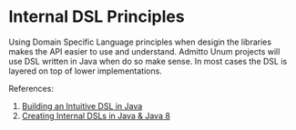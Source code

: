 # Internal DSL Principles

Using Domain Specific Language principles when desigin the libraries makes
the API easier to use and understand.  Admitto Unum projects will use
DSL written in Java when do so make sense.  In most cases the DSL is 
layered on top of lower implementations.


References:
1. [Building an Intuitive DSL in Java](https://dzone.com/articles/building-a-dsl-in-java)
2. [Creating Internal DSLs in Java & Java 8](https://dzone.com/articles/creating-internal-dsls-java)
